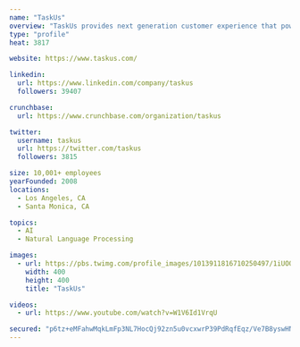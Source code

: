 ```yaml
---
name: "TaskUs"
overview: "TaskUs provides next generation customer experience that powers the world's most disruptive companies through amazing people and innovative technology."
type: "profile"
heat: 3817

website: https://www.taskus.com/

linkedin:
  url: https://www.linkedin.com/company/taskus
  followers: 39407

crunchbase:
  url: https://www.crunchbase.com/organization/taskus

twitter:
  username: taskus
  url: https://twitter.com/taskus
  followers: 3815

size: 10,001+ employees
yearFounded: 2008
locations:
  - Los Angeles, CA
  - Santa Monica, CA

topics:
  - AI
  - Natural Language Processing

images:
  - url: https://pbs.twimg.com/profile_images/1013911816710250497/1iUOOTxD_400x400.jpg
    width: 400
    height: 400
    title: "TaskUs"

videos:
  - url: https://www.youtube.com/watch?v=W1V6Id1VrqU

secured: "p6tz+eMFahwMqkLmFp3NL7HocQj92zn5u0vcxwrP39PdRqfEqz/Ve7B8yswHNLb+3deTz5EXqoSwttl1aiJ6cNCndlmEhFHcuB4SEREV6v0RT0XrNj0Oy1y2D6VZv4gj/BDHy8YKkwEd4xk2tfHBUCmjLu6BJjgKKP9dtxFmwTOh+ct8a8gu60v06URaJoE0RrEqSbIhfuJ6Gdlq63bN2yAkLlatthYT+C1RFXNu2NxtZgnULMUq3M75S+9KOY2x/Q4oHgIFCmRtavfe5ZO9MA==;eLiNtddF1XnU6gFKIDE0lg=="
---
```


